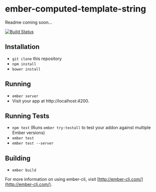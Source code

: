 # ember-computed-template-string

Readme coming soon...

[![Build Status](https://travis-ci.org/intercom/ember-computed-template-string.svg?branch=master)](https://travis-ci.org/intercom/ember-computed-template-string)

## Installation

* `git clone` this repository
* `npm install`
* `bower install`

## Running

* `ember server`
* Visit your app at http://localhost:4200.

## Running Tests

* `npm test` (Runs `ember try:testall` to test your addon against multiple Ember versions)
* `ember test`
* `ember test --server`

## Building

* `ember build`

For more information on using ember-cli, visit [http://ember-cli.com/](http://ember-cli.com/).
